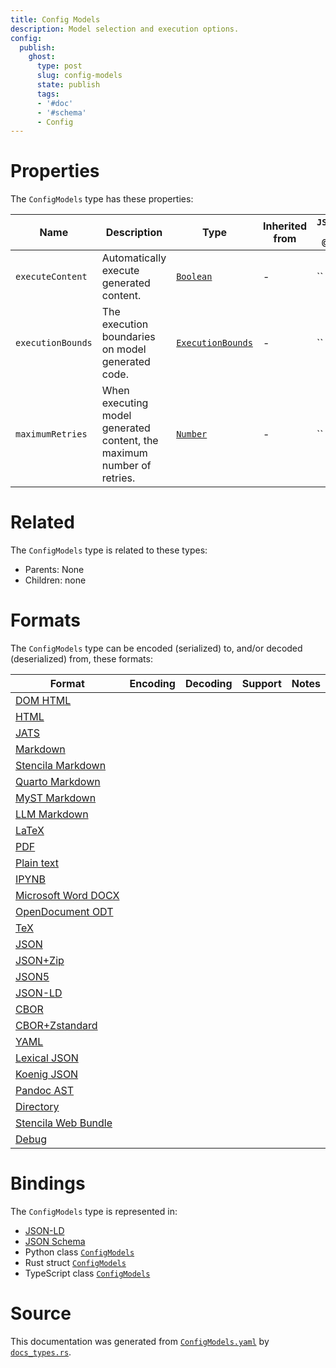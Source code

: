 ```yaml
---
title: Config Models
description: Model selection and execution options.
config:
  publish:
    ghost:
      type: post
      slug: config-models
      state: publish
      tags:
      - '#doc'
      - '#schema'
      - Config
---
```


# Properties

The `ConfigModels` type has these properties:

| Name              | Description                                                            | Type                                                                                  | Inherited from | `JSON-LD @id` | Aliases                                                                             |
| ----------------- | ---------------------------------------------------------------------- | ------------------------------------------------------------------------------------- | -------------- | ------------- | ----------------------------------------------------------------------------------- |
| `executeContent`  | Automatically execute generated content.                               | [`Boolean`](https://stencila.ghost.io/docs/reference/schema/boolean)                  | -              | ``            | `execute-content`, `execute_content`                                                |
| `executionBounds` | The execution boundaries on model generated code.                      | [`ExecutionBounds`](https://stencila.ghost.io/docs/reference/schema/execution-bounds) | -              | ``            | `execution-bounds`, `execution_bounds`                                              |
| `maximumRetries`  | When executing model generated content, the maximum number of retries. | [`Number`](https://stencila.ghost.io/docs/reference/schema/number)                    | -              | ``            | `max-retries`, `maximum-retries`, `execution-retries`, `retries`, `maximum_retries` |

# Related

The `ConfigModels` type is related to these types:

- Parents: None
- Children: none

# Formats

The `ConfigModels` type can be encoded (serialized) to, and/or decoded (deserialized) from, these formats:

| Format                                                                       | Encoding | Decoding | Support | Notes |
| ---------------------------------------------------------------------------- | -------- | -------- | ------- | ----- |
| [DOM HTML](https://stencila.ghost.io/docs/reference/formats/dom.html)        |          |          |         |
| [HTML](https://stencila.ghost.io/docs/reference/formats/html)                |          |          |         |
| [JATS](https://stencila.ghost.io/docs/reference/formats/jats)                |          |          |         |
| [Markdown](https://stencila.ghost.io/docs/reference/formats/md)              |          |          |         |
| [Stencila Markdown](https://stencila.ghost.io/docs/reference/formats/smd)    |          |          |         |
| [Quarto Markdown](https://stencila.ghost.io/docs/reference/formats/qmd)      |          |          |         |
| [MyST Markdown](https://stencila.ghost.io/docs/reference/formats/myst)       |          |          |         |
| [LLM Markdown](https://stencila.ghost.io/docs/reference/formats/llmd)        |          |          |         |
| [LaTeX](https://stencila.ghost.io/docs/reference/formats/latex)              |          |          |         |
| [PDF](https://stencila.ghost.io/docs/reference/formats/pdf)                  |          |          |         |
| [Plain text](https://stencila.ghost.io/docs/reference/formats/text)          |          |          |         |
| [IPYNB](https://stencila.ghost.io/docs/reference/formats/ipynb)              |          |          |         |
| [Microsoft Word DOCX](https://stencila.ghost.io/docs/reference/formats/docx) |          |          |         |
| [OpenDocument ODT](https://stencila.ghost.io/docs/reference/formats/odt)     |          |          |         |
| [TeX](https://stencila.ghost.io/docs/reference/formats/tex)                  |          |          |         |
| [JSON](https://stencila.ghost.io/docs/reference/formats/json)                |          |          |         |
| [JSON+Zip](https://stencila.ghost.io/docs/reference/formats/json.zip)        |          |          |         |
| [JSON5](https://stencila.ghost.io/docs/reference/formats/json5)              |          |          |         |
| [JSON-LD](https://stencila.ghost.io/docs/reference/formats/jsonld)           |          |          |         |
| [CBOR](https://stencila.ghost.io/docs/reference/formats/cbor)                |          |          |         |
| [CBOR+Zstandard](https://stencila.ghost.io/docs/reference/formats/cbor.zstd) |          |          |         |
| [YAML](https://stencila.ghost.io/docs/reference/formats/yaml)                |          |          |         |
| [Lexical JSON](https://stencila.ghost.io/docs/reference/formats/lexical)     |          |          |         |
| [Koenig JSON](https://stencila.ghost.io/docs/reference/formats/koenig)       |          |          |         |
| [Pandoc AST](https://stencila.ghost.io/docs/reference/formats/pandoc)        |          |          |         |
| [Directory](https://stencila.ghost.io/docs/reference/formats/directory)      |          |          |         |
| [Stencila Web Bundle](https://stencila.ghost.io/docs/reference/formats/swb)  |          |          |         |
| [Debug](https://stencila.ghost.io/docs/reference/formats/debug)              |          |          |         |

# Bindings

The `ConfigModels` type is represented in:

- [JSON-LD](https://stencila.org/ConfigModels.jsonld)
- [JSON Schema](https://stencila.org/ConfigModels.schema.json)
- Python class [`ConfigModels`](https://github.com/stencila/stencila/blob/main/python/python/stencila/types/config_models.py)
- Rust struct [`ConfigModels`](https://github.com/stencila/stencila/blob/main/rust/schema/src/types/config_models.rs)
- TypeScript class [`ConfigModels`](https://github.com/stencila/stencila/blob/main/ts/src/types/ConfigModels.ts)

# Source

This documentation was generated from [`ConfigModels.yaml`](https://github.com/stencila/stencila/blob/main/schema/ConfigModels.yaml) by [`docs_types.rs`](https://github.com/stencila/stencila/blob/main/rust/schema-gen/src/docs_types.rs).
